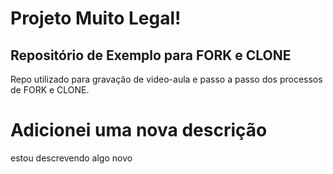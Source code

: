 # Projeto Muito Legal!

## Repositório de Exemplo para FORK e CLONE

Repo utilizado para gravação de video-aula e passo a passo dos processos de FORK e CLONE.

# Adicionei uma nova descrição
estou descrevendo algo novo